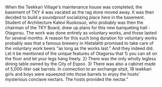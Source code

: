 
When the Teekkari Village's maintenance house was completed, the basement of TKY 4 was vacated as the rag store moved away. It was then decided to build a soundproof socializing place here in the basement. Student of Architecture Kalevi Ruokosuo, who probably was then the chairman of the TKY Board, drew up plans for this new banqueting hall - Otagorsu. The work was done entirely as voluntary works, and those lasted for several months. A reason for this such long duration for voluntary works probably was that a famous brewery in Hietalahti promised to take care of the voluntary work beers "as long as the works last." And they indeed did. Let it be mentioned of the unique features of Otagorsu that 1) you can sit on the floor and let your legs hang freely. 2) There was the only wholly legless dining table owned by the City of Espoo. 3) There was also a cabinet made of 5,000-liter oak barrels. In connection to an exchange sitsit, 18 teekkari girls and boys were squeezed into those barrels to enjoy the hosts' mysterious conclave nectars. The hosts provided the nectar."
